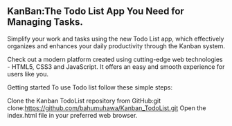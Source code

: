 ## KanBan:The Todo List App You Need for Managing Tasks.

Simplify your work and tasks using the new Todo List app, which effectively organizes and enhances your daily productivity through the Kanban system.

Check out a modern platform created using cutting-edge web technologies - HTML5, CSS3 and JavaScript. It offers an easy and smooth experience for users like you.

Getting started To use Todo list follow these simple steps:

Clone the Kanban TodoList repository from GitHub:git clone:https://github.com/bahumuhawa/Kanban_TodoList.git
Open the index.html file in your preferred web browser.

